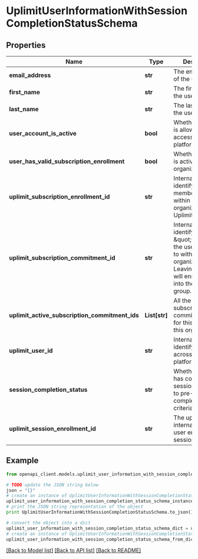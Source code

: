 # UplimitUserInformationWithSessionCompletionStatusSchema


## Properties
Name | Type | Description | Notes
------------ | ------------- | ------------- | -------------
**email_address** | **str** | The email address of the user. | 
**first_name** | **str** | The first name of the user. | 
**last_name** | **str** | The last name of the user. | 
**user_account_is_active** | **bool** | Whether the user is allowed to access the Uplimit platform. | 
**user_has_valid_subscription_enrollment** | **bool** | Whether the user is activated in your organization. | 
**uplimit_subscription_enrollment_id** | **str** | Internal ID to identify the user&#39;s membership within your organization on Uplimit. | 
**uplimit_subscription_commitment_id** | **str** | Internal ID to identify the \&quot;group\&quot; the user belongs to within your organization. Leaving this blank will enroll the user into the default group. | 
**uplimit_active_subscription_commitment_ids** | **List[str]** | All the active subscription commitment ids for this user within this organization. | 
**uplimit_user_id** | **str** | Internal ID to identify the user across the Uplimit platform. | 
**session_completion_status** | **str** | Whether the user has completed the session according to pre-defined completion criteria. | 
**uplimit_session_enrollment_id** | **str** | The uplimit internal ID for the user enrollment in session. | 

## Example

```python
from openapi_client.models.uplimit_user_information_with_session_completion_status_schema import UplimitUserInformationWithSessionCompletionStatusSchema

# TODO update the JSON string below
json = "{}"
# create an instance of UplimitUserInformationWithSessionCompletionStatusSchema from a JSON string
uplimit_user_information_with_session_completion_status_schema_instance = UplimitUserInformationWithSessionCompletionStatusSchema.from_json(json)
# print the JSON string representation of the object
print UplimitUserInformationWithSessionCompletionStatusSchema.to_json()

# convert the object into a dict
uplimit_user_information_with_session_completion_status_schema_dict = uplimit_user_information_with_session_completion_status_schema_instance.to_dict()
# create an instance of UplimitUserInformationWithSessionCompletionStatusSchema from a dict
uplimit_user_information_with_session_completion_status_schema_from_dict = UplimitUserInformationWithSessionCompletionStatusSchema.from_dict(uplimit_user_information_with_session_completion_status_schema_dict)
```
[[Back to Model list]](../README.md#documentation-for-models) [[Back to API list]](../README.md#documentation-for-api-endpoints) [[Back to README]](../README.md)


